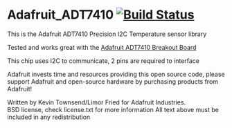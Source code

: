 Adafruit_ADT7410 [![Build Status](https://github.com/adafruit/Adafruit_ADT7410/workflows/Arduino%20Library%20CI/badge.svg)](https://github.com/adafruit/Adafruit_ADT7410/actions)
================

This is the Adafruit ADT7410 Precision I2C Temperature sensor library

Tested and works great with the [Adafruit ADT7410 Breakout Board](http://www.adafruit.com/4089)

This chip uses I2C to communicate, 2 pins are required to interface

Adafruit invests time and resources providing this open source code, 
please support Adafruit and open-source hardware by purchasing 
products from Adafruit!

Written by Kevin Townsend/Limor Fried for Adafruit Industries.  
BSD license, check license.txt for more information
All text above must be included in any redistribution
